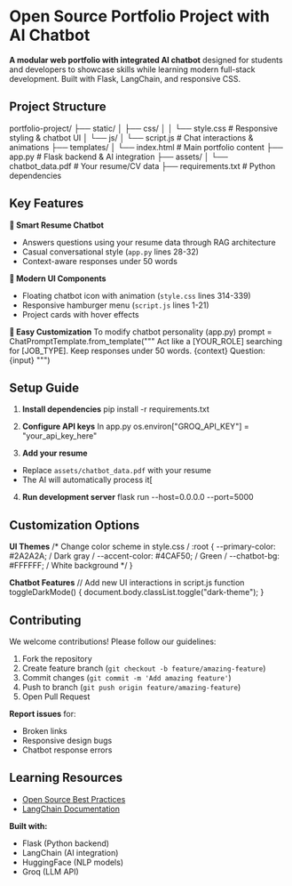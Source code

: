 # Open Source Portfolio Project with AI Chatbot

**A modular web portfolio with integrated AI chatbot** designed for students and developers to showcase skills while learning modern full-stack development. Built with Flask, LangChain, and responsive CSS.

## Project Structure
portfolio-project/
├── static/
│ ├── css/
│ │ └── style.css # Responsive styling & chatbot UI
│ └── js/
│ └── script.js # Chat interactions & animations
├── templates/
│ └── index.html # Main portfolio content
├── app.py # Flask backend & AI integration
├── assets/
│ └── chatbot_data.pdf # Your resume/CV data
├── requirements.txt # Python dependencies

## Key Features

**🤖 Smart Resume Chatbot**
- Answers questions using your resume data through RAG architecture
- Casual conversational style (`app.py` lines 28-32)
- Context-aware responses under 50 words

**🎨 Modern UI Components**
- Floating chatbot icon with animation (`style.css` lines 314-339)
- Responsive hamburger menu (`script.js` lines 1-21)
- Project cards with hover effects

**🔧 Easy Customization**
To modify chatbot personality (app.py)
prompt = ChatPromptTemplate.from_template("""
Act like a [YOUR_ROLE] searching for [JOB_TYPE].
Keep responses under 50 words.
{context}
Question: {input}
""")

## Setup Guide

1. **Install dependencies**
pip install -r requirements.txt

2. **Configure API keys**
In app.py
os.environ["GROQ_API_KEY"] = "your_api_key_here"


3. **Add your resume**
- Replace `assets/chatbot_data.pdf` with your resume
- The AI will automatically process it[

4. **Run development server**
flask run --host=0.0.0.0 --port=5000

## Customization Options

**UI Themes**
/* Change color scheme in style.css /
:root {
--primary-color: #2A2A2A; / Dark gray /
--accent-color: #4CAF50; / Green /
--chatbot-bg: #FFFFFF; / White background */
}

**Chatbot Features**
// Add new UI interactions in script.js
function toggleDarkMode() {
document.body.classList.toggle("dark-theme");
}


## Contributing

We welcome contributions! Please follow our guidelines:

1. Fork the repository
2. Create feature branch (`git checkout -b feature/amazing-feature`)
3. Commit changes (`git commit -m 'Add amazing feature'`)
4. Push to branch (`git push origin feature/amazing-feature`)
5. Open Pull Request

**Report issues** for:
- Broken links
- Responsive design bugs
- Chatbot response errors

## Learning Resources

- [Open Source Best Practices](https://opensauced.pizza)
- [LangChain Documentation](https://python.langchain.com)

**Built with:**
- Flask (Python backend)
- LangChain (AI integration)
- HuggingFace (NLP models)
- Groq (LLM API)


